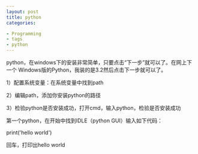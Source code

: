 ```yaml
---
layout: post
title: python
categories:

- Programming
- tags
- python
---
```


python，在windows下的安装非常简单，只要点击“下一步”就可以了。在网上下一个
Windows版的Python，我装的是3.2然后点击下一步就可以了。


1）配置系统变量：在系统变量中找到path

2）编辑path，添加你安装python的路径

3）检验python是否安装成功，打开cmd，输入python，检验是否安装成功

第一个python，在开始中找到IDLE（python GUI）输入如下代码：

print('hello world')

回车，打印出hello world


